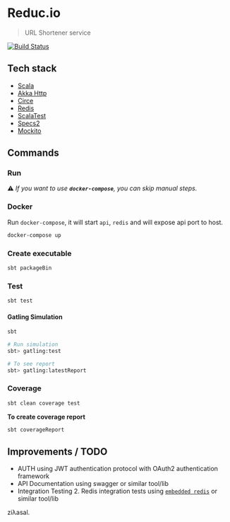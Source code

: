 Reduc.io
========

> URL Shortener service

[![Build Status](https://travis-ci.org/ziyasal/Reducio.svg?branch=master)](https://travis-ci.org/ziyasal/Reducio)

## Tech stack
 - [Scala](https://www.scala-lang.org/)
 - [Akka Http](https://github.com/akka/akka-http)
 - [Circe](https://github.com/circe/circe)
 - [Redis](https://github.com/antirez/redis)
 - [ScalaTest](http://www.scalatest.org/)
 - [Specs2](https://github.com/etorreborre/specs2)
 - [Mockito](https://github.com/mockito/mockito)

## Commands
### Run
:warning: _If you want to use **`docker-compose`**, you can skip manual steps._

### Docker

Run `docker-compose`, it will start `api`, `redis` and will expose api port to host.
```sh
docker-compose up
```

### Create executable
```sh
sbt packageBin
```

### Test
```sh
sbt test
```
#### Gatling Simulation
```sh
sbt

# Run simulation
sbt> gatling:test

# To see report
sbt> gatling:latestReport
```

### Coverage
```sh
sbt clean coverage test
```

**To create coverage report**
```sh
sbt coverageReport
```

## Improvements / TODO
 - AUTH using JWT authentication protocol with OAuth2 authentication framework
 - API Documentation using swagger or similar tool/lib
 - Integration Testing
   2. Redis integration tests using [`embedded redis`](https://github.com/kstyrc/embedded-redis) or similar tool/lib

ziλasal.
